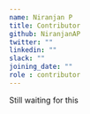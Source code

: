 ```yaml
---
name: Niranjan P
title: Contributor
github: NiranjanAP
twitter: ""
linkedin: ""
slack: ""
joining_date: ""
role : contributor
---
```


Still waiting for this
